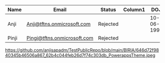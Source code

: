 | Name  | Email                           | Status   | Column1 | DOJ        |
|-------|----------------------------------|----------|---------|------------|
| Anji  | Anji@tftns.onmicrosoft.com       | Rejected |         | 10-06-1992 |
| Pinji | Pingi@tftns.onmicrosoft.com      | Rejected |         |            |


https://github.com/anjisapadm/TestPublicRepo/blob/main/BIRIA/646d72f9840345b46506a867_62b4c044feb26d7f74c303db_PowerappsTheme.jpeg
